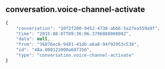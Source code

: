 ## conversation.voice-channel-activate

```js
{
    "conversation": "10f2f200-9452-4738-abb6-5a27ea559a9f",
    "time": "2015-08-07T09:36:06.379608000000Z",
    "data": null,
    "from": "36876ec6-9481-41db-a6a8-94f92953c538",
    "id": "48a.800122000a687356",
    "type": "conversation.voice-channel-activate"
}
```
